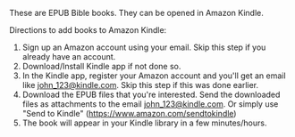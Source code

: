 These are EPUB Bible books. They can be opened in Amazon Kindle.

Directions to add books to Amazon Kindle:
1. Sign up an Amazon account using your email. Skip this step if you already have an account.
2. Download/Install Kindle app if not done so.
3. In the Kindle app, register your Amazon account and you'll get an email like john_123@kindle.com. Skip this step if this was done earlier.
4. Download the EPUB files that you're interested. Send the downloaded files as attachments to the email john_123@kindle.com. Or simply use "Send to Kindle" (https://www.amazon.com/sendtokindle)
5. The book will appear in your Kindle library in a few minutes/hours.

